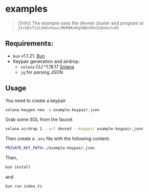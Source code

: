 # examples

> [!Info]
> The example uses the devnet cluster and program at `2tcbDvTs2LkKKx9xwizMHRBKxKgtWBihRnZoDnbxtc8k`

## Requirements:

- `bun` v1.1.21. [Bun](https://bun.sh)
- Keypair generation and airdrop:
  - `solana` CLI ^1.18.17
    [Solana](https://docs.solana.com/cli/install-solana-cli-tools)
  - `jq` for parsing JSON

## Usage

You need to create a keypair

```sh
solana-keygen new -o example-keypair.json
```

Grab some SOL from the faucet

```sh
solana airdrop 1 --url devnet --keypair example-keypair.json
```

Then create a `.env` file with the following content:

```sh
PRIVATE_KEY_PATH=./example-keypair.json
```

Then,

```bash
bun install
```

and

```bash
bun run index.ts
```
